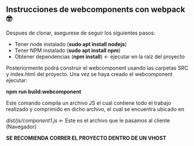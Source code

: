 ## Instrucciones de webcomponents con webpack 🤓

Despues de clonar, asegurese de seguir los siguientes pasos:

- Tener node instalado (**sudo apt install nodejs**)
- Tener NPM instalado (**sudo apt install npm**)
- Obtener dependencias (**npm install**) <- ejecutar en la raíz del proyecto

Posteriormente podrá construir el webcomponent usando las carpetas SRC y index.html del proyecto. Una vez se haya creado el webcomponent ejecutar:

**npm run build:webcomponent**

Este comando compila un archivo JS el cual contiene todo el trabajo realizado y comprimido en dicho archivo, el cual se encuentra ubicado en

*dist/js/component1.js* <- Este es el archivo que le pasamos al cliente (Navegador)

**SE RECOMIENDA CORRER EL PROYECTO DENTRO DE UN VHOST**



